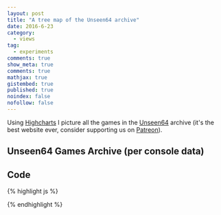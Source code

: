 ```yaml
---
layout: post
title: "A tree map of the Unseen64 archive"
date: 2016-6-23
category: 
  - views
tag:
  - experiments
comments: true
show_meta: true
comments: true
mathjax: true
gistembed: true
published: true
noindex: false
nofollow: false
---
```


Using [Highcharts](http://www.highcharts.com/) I picture all the games in the [Unseen64](https://www.unseen64.net) archive (it's the best website ever, consider supporting us on [Patreon](https://www.patreon.com/unseen64?ty=h)).

<!--more-->

## Unseen64 Games Archive (per console data)

<script src="https://code.highcharts.com/highcharts.js"></script>

<script src="https://code.highcharts.com/modules/treemap.js"></script>


<div id="container" style="min-width: 300px; max-width: 600px; margin: 0 auto;">
</div>

<script type="text/javascript">
$(function () { $('#container').highcharts({
        series: [{
            type: "treemap",
            layoutAlgorithm: 'stripes',
            alternateStartingDirection: true,
            levels: [{
                level: 1,
                layoutAlgorithm: 'sliceAndDice',
                dataLabels: {
                    enabled: true,
                    align: 'left',
                    verticalAlign: 'top',
                    style: {
                        fontSize: '15px',
                        fontWeight: 'bold'
                    }
                }
            }],
            data: [{
                id: 'A',
                name: 'Apples',
                color: "#EC2500"
            }, {
                id: 'B',
                name: 'Bananas',
                color: "#ECE100"
            }, {
                id: 'O',
                name: 'Oranges',
                color: '#EC9800'
            }, {
                name: 'Anne',
                parent: 'A',
                value: 5
            }, {
                name: 'Rick',
                parent: 'A',
                value: 3
            }, {
                name: 'Peter',
                parent: 'A',
                value: 4
            }, {
                name: 'Anne',
                parent: 'B',
                value: 4
            }, {
                name: 'Rick',
                parent: 'B',
                value: 10
            }, {
                name: 'Peter',
                parent: 'B',
                value: 1
            }, {
                name: 'Anne',
                parent: 'O',
                value: 1
            }, {
                name: 'Rick',
                parent: 'O',
                value: 3
            }, {
                name: 'Peter',
                parent: 'O',
                value: 3
            }, {
                name: 'Susanne',
                parent: 'Kiwi',
                value: 2,
                color: '#9EDE00'
            }]
        }],
        title: {
            text: 'Fruit consumption'
        }
    });
});
</script>

## Code

{% highlight js %}

{% endhighlight %}







